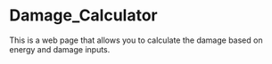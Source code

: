 # Damage_Calculator
This is a web page that allows you to calculate the damage based on energy and damage inputs.
